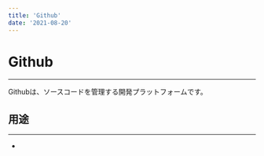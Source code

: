 ```yaml
---
title: 'Github'
date: '2021-08-20'
---
```


# Github
---

Githubは、ソースコードを管理する開発プラットフォームです。

## 用途
---

- 